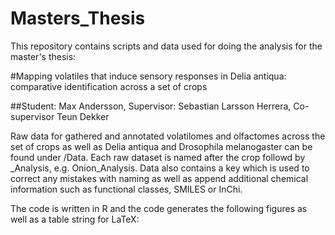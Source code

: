 # Masters_Thesis
This repository contains scripts and data used for doing the analysis for the master's thesis: 

#Mapping volatiles that induce sensory responses in Delia antiqua: comparative identification across a set of crops

##Student: Max Andersson, Supervisor: Sebastian Larsson Herrera, Co-supervisor Teun Dekker

Raw data for gathered and annotated volatilomes and olfactomes across the set of crops as well as Delia antiqua and Drosophila melanogaster can be found under /Data.
Each raw dataset is named after the crop followd by _Analysis, e.g. Onion_Analysis. 
Data also contains a key which is used to correct any mistakes with naming as well as append additional chemical information such as functional classes, SMILES or InChi.

The code is written in R and the code generates the following figures as well as a table string for LaTeX:
